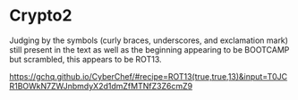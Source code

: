 # Crypto2

Judging by the symbols (curly braces, underscores, and exclamation mark) still present in the text as well as the beginning appearing to be BOOTCAMP but scrambled, this appears to be ROT13.

https://gchq.github.io/CyberChef/#recipe=ROT13(true,true,13)&input=T0JCR1BOWkN7ZWJnbmdyX2d1dmZfMTNfZ3Z6cmZ9
